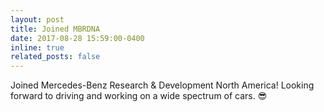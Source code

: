 ```yaml
---
layout: post
title: Joined MBRDNA
date: 2017-08-28 15:59:00-0400
inline: true
related_posts: false
---
```


Joined Mercedes-Benz Research & Development North America! Looking forward to driving and working on a wide spectrum of cars. :sunglasses:
